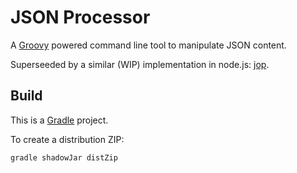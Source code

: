 # JSON Processor

A [Groovy](http://groovy.codehaus.org/) powered command line tool to manipulate JSON content. 

Superseeded by a similar (WIP) implementation in node.js: [jop](https://github.com/flerro/jop).

## Build

This is a [Gradle](http://www.gradle.org) project. 

To create a distribution ZIP:

    gradle shadowJar distZip

